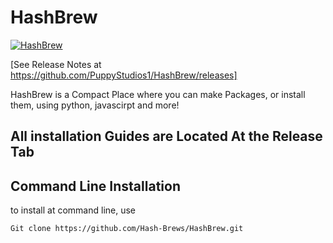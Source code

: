 # HashBrew
[![HashBrew](https://github.com/PuppyStudios1/HashBrew/actions/workflows/main.yml/badge.svg?branch=main)](https://github.com/PuppyStudios1/HashBrew/actions/workflows/main.yml)

[See Release Notes at https://github.com/PuppyStudios1/HashBrew/releases]

HashBrew is a Compact Place where you can make Packages, or install them, using python, javascirpt and more!

<h2>All installation Guides are Located At the Release Tab</h2>

<h2>Command Line Installation</h2>
to install at command line, use

```bash
Git clone https://github.com/Hash-Brews/HashBrew.git
```


